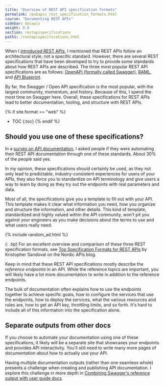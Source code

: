 ```yaml
---
title: "Overview of REST API specification formats"
permalink: /pubapis_rest_specification_formats.html
course: "Documenting REST APIs"
sidebar: docapis
weight: 8.0
section: restapispecifications
path1: /restapispecifications.html
---
```


When I [introduced REST APIs](docapis_what_is_a_rest_api.html), I mentioned that REST APIs follow an architectural style, not a specific standard. However, there are several REST specifications that have been developed to try to provide some standards about how REST APIs are described. The three most popular REST API specifications are as follows: [OpenAPi (formally called Swagger)](pubapis_swagger_intro.html), [RAML](pubapis_raml.html), and [API Blueprint](pubapis_api_blueprint.html).

By far, the Swagger / Open API specification is the most popular, with the largest community, momentum, and history. Because of this, I spend the most time on Swagger here. Overall, these specifications for REST APIs lead to better documentation, tooling, and structure with REST APIs.

{% if site.format == "web" %}
* TOC
{:toc}
{% endif %}

## Should you use one of these specifications?

In a [survey on API documentation](survey_automating_api_docs.html), I asked people if they were automating their REST API documentation through one of these standards. About 30% of the people said yes.

In my opinion, these specifications should certainly be used, as they not only lead to predictable, industry-consistent experiences for users of your APIs, they also force you to standardize on API terminology and give users a way to learn by doing as they try out the endpoints with real parameters and data.

Most of all, the specifications give you a template to fill out with your API. This template makes it clear what information you need, how you organize and structure the information, and other details. This kind of template, standardized and highly valued within the API community, won't pit you against your engineers as you make decisions about the terms to use and what users really need.

{% include random_ad.html %}

{: .tip}
For an excellent overview and comparison of these three REST specification formats, see [Top Specification Formats for REST APIs](http://nordicapis.com/top-specification-formats-for-rest-apis/) by Kristopher Sandoval on the Nordic APIs blog.

Keep in mind that these REST API specifications mostly describe the *reference endpoints* in an API. While the reference topics are important, you will likely have a lot more documentation to write in addition to the reference endpoints.

The bulk of documentation often explains how to use the endpoints together to achieve specific goals, how to configure the services that use the endpoints, how to deploy the services, what the various resources and rules are, how to get an API key, throttling limits, and so forth. It's hard to include all of this information into the specification alone.

## Separate outputs from other docs

If you choose to automate your documentation using one of these specifications, it likely will be a separate site that showcases your endpoints and provides API interactivity. You'll still need to write many more pages of documentation about how to actually use your API.

Having multiple documentation outputs (rather than one seamless whole) presents a challenge when creating and publishing API documentation. I explore this challenge in more depth in [Combining Swagger's reference output with user guide docs](pubapis_combine_swagger_and_guide.html).

